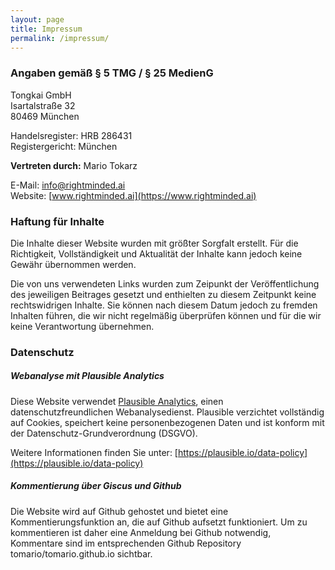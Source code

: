 ```yaml
---
layout: page
title: Impressum
permalink: /impressum/
---
```



### Angaben gemäß § 5 TMG / § 25 MedienG

Tongkai GmbH  
Isartalstraße 32\
80469 München
 

Handelsregister: HRB 286431\
Registergericht: München

**Vertreten durch:** Mario Tokarz

E-Mail: [info@rightminded.ai](mailto:info@rightminded.ai)\
Website: [www.rightminded.ai](https://www.rightminded.ai)


### Haftung für Inhalte

Die Inhalte dieser Website wurden mit größter Sorgfalt erstellt. Für
die Richtigkeit, Vollständigkeit und Aktualität der Inhalte kann
jedoch keine Gewähr übernommen werden.

Die von uns verwendeten Links wurden zum Zeipunkt der Veröffentlichung
des jeweiligen Beitrages gesetzt und enthielten zu diesem Zeitpunkt
keine rechtswidrigen Inhalte. Sie können nach diesem Datum jedoch zu
fremden Inhalten führen, die wir nicht regelmäßig überprüfen können
und für die wir keine Verantwortung übernehmen.

### Datenschutz
##### Webanalyse mit Plausible Analytics
Diese Website verwendet [Plausible Analytics](https://plausible.io),
einen datenschutzfreundlichen Webanalysedienst. Plausible verzichtet
vollständig auf Cookies, speichert keine personenbezogenen Daten und
ist konform mit der Datenschutz-Grundverordnung (DSGVO).

Weitere Informationen finden Sie unter:
[https://plausible.io/data-policy](https://plausible.io/data-policy)

##### Kommentierung über Giscus und Github
Die Website wird auf Github gehostet und bietet eine
Kommentierungsfunktion an, die auf Github aufsetzt funktioniert. Um zu
kommentieren ist daher eine Anmeldung bei Github notwendig, Kommentare
sind im entsprechenden Github Repository tomario/tomario.github.io
sichtbar.


